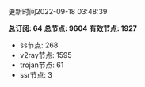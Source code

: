 更新时间2022-09-18 03:48:39

**总订阅: 64**
**总节点: 9604**
**有效节点: 1927**
- ss节点: 268
- v2ray节点: 1595
- trojan节点: 61
- ssr节点: 3
